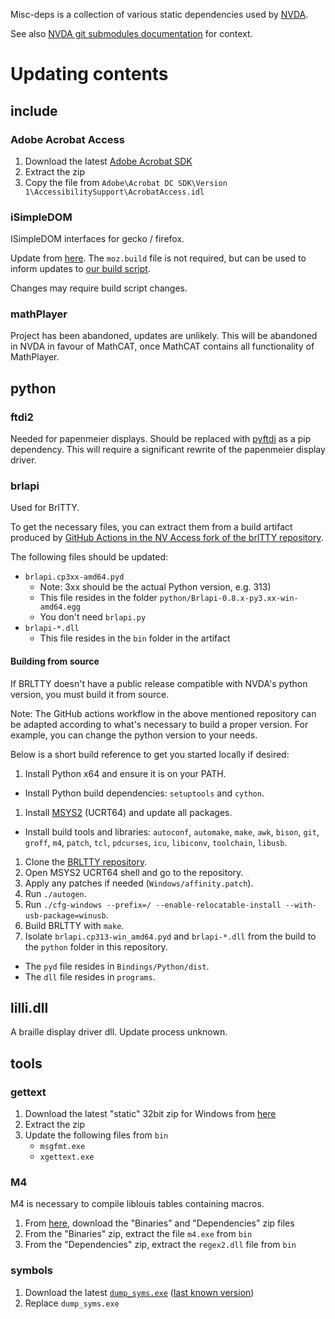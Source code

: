 Misc-deps is a collection of various static dependencies used by [NVDA](https://github.com/nvaccess/nvda).

See also [NVDA git submodules documentation](https://github.com/nvaccess/nvda/blob/master/projectDocs/dev/createDevEnvironment.md#git-submodules) for context.

# Updating contents

## include

### Adobe Acrobat Access

1. Download the latest [Adobe Acrobat SDK](https://developer.adobe.com/console/servicesandapis)
1. Extract the zip
1. Copy the file from `Adobe\Acrobat DC SDK\Version 1\AccessibilitySupport\AcrobatAccess.idl`

### iSimpleDOM

ISimpleDOM interfaces for gecko / firefox.

Update from [here](https://github.com/mozilla/gecko-dev/tree/master/accessible/interfaces/msaa).
The `moz.build` file is not required, but can be used to inform updates to [our build script](..\nvdaHelper\ISimpleDOM_sconscript).

Changes may require build script changes.

### mathPlayer

Project has been abandoned, updates are unlikely.
This will be abandoned in NVDA in favour of MathCAT, once MathCAT contains all functionality of MathPlayer. 

## python

### ftdi2

Needed for papenmeier displays.
Should be replaced with [pyftdi](https://github.com/eblot/pyftdi) as a pip dependency.
This will require a significant rewrite of the papenmeier display driver.

### brlapi

Used for BrlTTY.

To get the necessary files, you can extract them from a build artifact produced by [GitHub Actions in the NV Access fork of the brlTTY repository](https://github.com/nvaccess/brltty/actions).

The following files should be updated:

* `brlapi.cp3xx-amd64.pyd`
  * Note: 3xx should be the actual Python version, e.g. 313)
  * This file resides in the folder `python/Brlapi-0.8.x-py3.xx-win-amd64.egg`
  * You don't need `brlapi.py`
* `brlapi-*.dll`
  * This file resides in the `bin` folder in the artifact

#### Building from source

If BRLTTY doesn't have a public release compatible with NVDA's python version, you must build it from source.

Note: The GitHub actions workflow in the above mentioned repository can be adapted according to what's necessary to build a proper version.
For example, you can change the python version to your needs.

Below is a short build reference to get you started locally if desired:

1. Install Python x64 and ensure it is on your PATH.
  * Install Python build dependencies: `setuptools` and `cython`.
1. Install [MSYS2](https://www.msys2.org/) (UCRT64) and update all packages.
  * Install build tools and libraries: `autoconf`, `automake`, `make`, `awk`, `bison`, `git`, `groff`, `m4`, `patch`, `tcl`, `pdcurses`, `icu`, `libiconv`, `toolchain`, `libusb`.
1. Clone the [BRLTTY repository](https://github.com/brltty/brltty).
1. Open MSYS2 UCRT64 shell and go to the repository.
1. Apply any patches if needed (`Windows/affinity.patch`).
1. Run `./autogen`.
1. Run `./cfg-windows --prefix=/ --enable-relocatable-install --with-usb-package=winusb`.
1. Build BRLTTY with `make`.
1. Isolate `brlapi.cp313-win_amd64.pyd` and `brlapi-*.dll` from the build to the `python` folder in this repository.
  * The `pyd` file resides in `Bindings/Python/dist`.
  * The `dll` file resides in `programs`.

## lilli.dll

A braille display driver dll.
Update process unknown.

## tools

### gettext

1. Download the latest "static" 32bit zip for Windows from [here](https://mlocati.github.io/articles/gettext-iconv-windows.html)
1. Extract the zip
1. Update the following files from `bin`
    - `msgfmt.exe`
    - `xgettext.exe`

### M4

M4 is necessary to compile liblouis tables containing macros.

1. From [here](https://gnuwin32.sourceforge.net/packages/m4.htm), download the "Binaries" and "Dependencies" zip files
1. From the "Binaries" zip, extract the file `m4.exe` from `bin`
1. From the "Dependencies" zip, extract the `regex2.dll` file from `bin`

### symbols

1. Download the latest [`dump_syms.exe`](https://github.com/mozilla/gecko-dev/blob/master/toolkit/crashreporter/google-breakpad/src/tools/windows/binaries/dump_syms.exe) ([last known version](https://github.com/mozilla/gecko-dev/blob/b0e9d95a41068be0f41f30e632ef93ab5999767a/toolkit/crashreporter/google-breakpad/src/tools/windows/binaries/dump_syms.exe))
1. Replace `dump_syms.exe`
